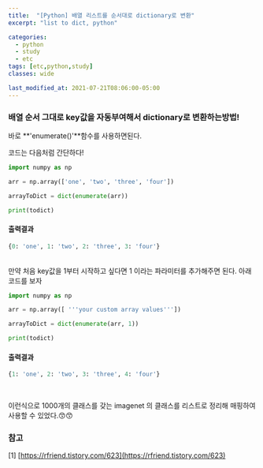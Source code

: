 ```yaml
---
title:  "[Python] 배열 리스트를 순서대로 dictionary로 변환"
excerpt: "list to dict, python"

categories:
  - python
  - study
  - etc
tags: [etc,python,study]
classes: wide

last_modified_at: 2021-07-21T08:06:00-05:00
---
```


### 배열 순서 그대로 key값을 자동부여해서 dictionary로 변환하는방법!

바로 **'enumerate()'**함수를 사용하면된다.


코드는 다음처럼 간단하다!

~~~python
import numpy as np

arr = np.array(['one', 'two', 'three', 'four'])

arrayToDict = dict(enumerate(arr))

print(todict)
~~~


#### 출력결과
~~~python
{0: 'one', 1: 'two', 2: 'three', 3: 'four'}
~~~

<br>
만약 처음 key값을 1부터 시작하고 싶다면 1 이라는 파라미터를 추가해주면 된다. 아래 코드를 보자

~~~python
import numpy as np

arr = np.array([ '''your custom array values'''])

arrayToDict = dict(enumerate(arr, 1))

print(todict)
~~~

#### 출력결과
~~~python
{1: 'one', 2: 'two', 3: 'three', 4: 'four'}
~~~


<br>

이런식으로 1000개의 클래스를 갖는 imagenet 의 클래스를 리스트로 정리해 매핑하여 사용할 수 있었다.😙😙



### 참고
[1] [https://rfriend.tistory.com/623](https://rfriend.tistory.com/623)

